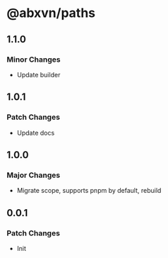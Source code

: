# @abxvn/paths

## 1.1.0

### Minor Changes

- Update builder

## 1.0.1

### Patch Changes

- Update docs

## 1.0.0

### Major Changes

- Migrate scope, supports pnpm by default, rebuild

## 0.0.1

### Patch Changes

- Init
